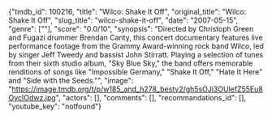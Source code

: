 {"tmdb_id": 100216, "title": "Wilco: Shake It Off", "original_title": "Wilco: Shake It Off", "slug_title": "wilco-shake-it-off", "date": "2007-05-15", "genre": [""], "score": "0.0/10", "synopsis": "Directed by Christoph Green and Fugazi drummer Brendan Canty, this concert documentary features live performance footage from the Grammy Award-winning rock band Wilco, led by singer Jeff Tweedy and bassist John Stirratt. Playing a selection of tunes from their sixth studio album, \"Sky Blue Sky,\" the band offers memorable renditions of songs like \"Impossible Germany,\" \"Shake It Off,\" \"Hate It Here\" and \"Side with the Seeds.\"", "image": "https://image.tmdb.org/t/p/w185_and_h278_bestv2/gh5sOJi3OUlefZ55Eu8OycIOdwz.jpg", "actors": [], "comments": [], "recommandations_id": [], "youtube_key": "notfound"}